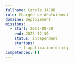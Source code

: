 ```yaml
---
fullname: Carole JACOB
role: Chargée de déploiement
domaine: Déploiement
missions:
  - start: 2022-08-28
    end: 2025-12-30
    status: independent
    startups:
      - l-application-du-cej
competences: []
---
```

